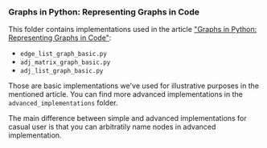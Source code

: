 ### Graphs in Python: Representing Graphs in Code

This folder contains implementations used in the article ["Graphs in Python: Representing Graphs in Code"](https://stackabuse.com/graphs-in-python-representing-graphs-in-code/):
- `edge_list_graph_basic.py`
- `adj_matrix_graph_basic.py`
- `adj_list_graph_basic.py`

Those are basic implementations we've used for illustrative purposes in the mentioned article. You can find more advanced implementations in the `advanced_implementations` folder.

The main difference between simple and advanced implementations for casual user is that you can arbitratily name nodes in advanced implementation.